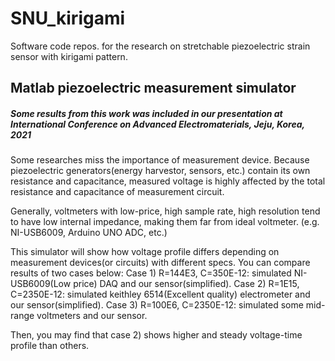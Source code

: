 # SNU_kirigami

Software code repos. for the research on stretchable piezoelectric strain sensor with kirigami pattern.

## Matlab piezoelectric measurement simulator

##### Some results from this work was included in our presentation at International Conference on Advanced Electromaterials, Jeju, Korea, 2021

Some researches miss the importance of measurement device.
Because piezoelectric generators(energy harvestor, sensors, etc.) contain its own resistance and capacitance,
measured voltage is highly affected by the total resistance and capacitance of measurement circuit.

Generally, voltmeters with low-price, high sample rate, high resolution tend to have low internal impedance, making them far from ideal voltmeter.
(e.g. NI-USB6009, Arduino UNO ADC, etc.)

This simulator will show how voltage profile differs depending on measurement devices(or circuits) with different specs.
You can compare results of two cases below:
Case 1) R=144E3, C=350E-12: simulated NI-USB6009(Low price) DAQ and our sensor(simplified).
Case 2) R=1E15,  C=2350E-12: simulated keithley 6514(Excellent quality) electrometer and our sensor(simplified).
Case 3) R=100E6, C=2350E-12: simulated some mid-range voltmeters and our sensor.

Then, you may find that case 2) shows higher and steady voltage-time profile than others.
